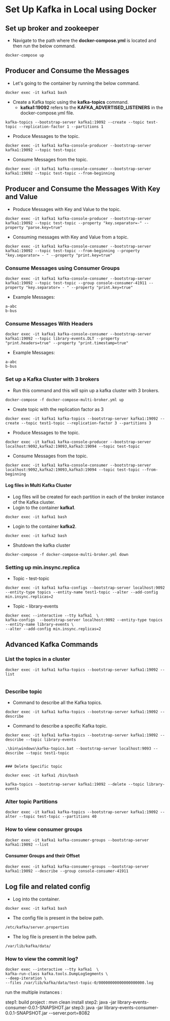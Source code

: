 # Set Up Kafka in Local using Docker

## Set up broker and zookeeper

- Navigate to the path where the **docker-compose.yml** is located and then run the below command.

```
docker-compose up
```

## Producer and Consume the Messages

- Let's going to the container by running the below command.

```
docker exec -it kafka1 bash
```

- Create a Kafka topic using the **kafka-topics** command.
  - **kafka1:19092** refers to the **KAFKA_ADVERTISED_LISTENERS** in the docker-compose.yml file.

```
kafka-topics --bootstrap-server kafka1:19092 --create --topic test-topic --replication-factor 1 --partitions 1

```

- Produce Messages to the topic.

```
docker exec -it kafka1 kafka-console-producer --bootstrap-server kafka1:19092 --topic test-topic

```

- Consume Messages from the topic.

```
docker exec -it kafka1 kafka-console-consumer --bootstrap-server kafka1:19092 --topic test-topic --from-beginning

```

## Producer and Consume the Messages With Key and Value

- Produce Messages with Key and Value to the topic.

```
docker exec -it kafka1 kafka-console-producer --bootstrap-server kafka1:19092 --topic test-topic --property "key.separator=-" --property "parse.key=true"

```

- Consuming messages with Key and Value from a topic.

```
docker exec -it kafka1 kafka-console-consumer --bootstrap-server kafka1:19092 --topic test-topic --from-beginning --property "key.separator= - " --property "print.key=true"

```

### Consume Messages using Consumer Groups


```
docker exec -it kafka1 kafka-console-consumer --bootstrap-server kafka1:19092 --topic test-topic --group console-consumer-41911 --property "key.separator= - " --property "print.key=true"

```

- Example Messages:

```
a-abc
b-bus
```

### Consume Messages With Headers

```
docker exec -it kafka1 kafka-console-consumer --bootstrap-server kafka1:19092 --topic library-events.DLT --property "print.headers=true" --property "print.timestamp=true"

```

- Example Messages:

```
a-abc
b-bus
```

### Set up a Kafka Cluster with 3 brokers

- Run this command and this will spin up a kafka cluster with 3 brokers.

```
docker-compose -f docker-compose-multi-broker.yml up
```

- Create topic with the replication factor as 3

```
docker exec -it kafka1 kafka-topics --bootstrap-server kafka1:19092 --create --topic test1-topic --replication-factor 3 --partitions 3

```

- Produce Messages to the topic.

```
docker exec -it kafka1 kafka-console-producer --bootstrap-server localhost:9092,kafka2:19093,kafka3:19094 --topic test-topic

```

- Consume Messages from the topic.

```
docker exec -it kafka1 kafka-console-consumer --bootstrap-server localhost:9092,kafka2:19093,kafka3:19094 --topic test-topic --from-beginning

```
#### Log files in Multi Kafka Cluster

- Log files will be created for each partition in each of the broker instance of the Kafka cluster.
 -  Login to the container **kafka1**.
  ```
  docker exec -it kafka1 bash
  ```
 -  Login to the container **kafka2**.
  ```
  docker exec -it kafka2 bash
  ```

- Shutdown the kafka cluster

```
docker-compose -f docker-compose-multi-broker.yml down
```

### Setting up min.insync.replica

- Topic - test-topic

```
docker exec -it kafka1 kafka-configs --bootstrap-server localhost:9092 --entity-type topics --entity-name test1-topic --alter --add-config min.insync.replicas=2

```

- Topic - library-events

```
docker exec --interactive --tty kafka1  \
kafka-configs  --bootstrap-server localhost:9092 --entity-type topics --entity-name library-events \
--alter --add-config min.insync.replicas=2
```
## Advanced Kafka Commands

### List the topics in a cluster

```
docker exec -it kafka1 kafka-topics --bootstrap-server kafka1:19092 --list


```

### Describe topic

- Command to describe all the Kafka topics.

```
docker exec -it kafka1 kafka-topics --bootstrap-server kafka1:19092 --describe

```

- Command to describe a specific Kafka topic.

```
docker exec -it kafka1 kafka-topics --bootstrap-server kafka1:19092 --describe --topic library-events

.\bin\windows\kafka-topics.bat --bootstrap-server localhost:9093 --describe --topic test1-topic


### Delete Specific topic 

docker exec -it kafka1 /bin/bash

kafka-topics --bootstrap-server kafka1:19092 --delete --topic library-events

```

### Alter topic Partitions

```
docker exec -it kafka1 kafka-topics --bootstrap-server kafka1:19092 --alter --topic test-topic --partitions 40

```

### How to view consumer groups

```
docker exec -it kafka1 kafka-consumer-groups --bootstrap-server kafka1:19092 --list

```

#### Consumer Groups and their Offset

```
docker exec -it kafka1 kafka-consumer-groups --bootstrap-server kafka1:19092 --describe --group console-consumer-41911

```

## Log file and related config

- Log into the container.

```
docker exec -it kafka1 bash
```

- The config file is present in the below path.

```
/etc/kafka/server.properties
```

- The log file is present in the below path.

```
/var/lib/kafka/data/
```

### How to view the commit log?

```
docker exec --interactive --tty kafka1  \
kafka-run-class kafka.tools.DumpLogSegments \
--deep-iteration \
--files /var/lib/kafka/data/test-topic-0/00000000000000000000.log

```




run the multiple instances :

step1: build project :  mvn clean install
step2: java -jar library-events-consumer-0.0.1-SNAPSHOT.jar
step3: java -jar library-events-consumer-0.0.1-SNAPSHOT.jar --server.port=8082

